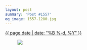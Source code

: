 ```yaml
---
layout: post
summary: 'Post #1557'
og_image: 1557-1280.jpg
---
```


<div class="post">
 <time>
  <a href="/1557">
   {{ page.date | date: "%B %-d, %Y" }}
  </a>
 </time>
 <a href="/1557">
  <figure data-taken="1/1/2022">
   <img sizes="(min-width: 700px) 50vw, calc(100vw - 2rem)" src="{{ site.assets_url }}/1557-640.jpg" srcset="{{ site.assets_url }}/1557-320.jpg 320w, {{ site.assets_url }}/1557-640.jpg 640w, {{ site.assets_url }}/1557-960.jpg 960w, {{ site.assets_url }}/1557-1280.jpg 1280w"/>
  </figure>
 </a>
</div>
